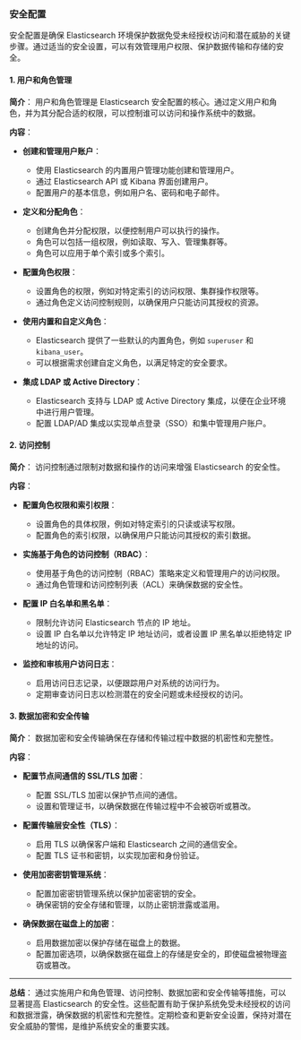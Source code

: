 ### 安全配置

安全配置是确保 Elasticsearch 环境保护数据免受未经授权访问和潜在威胁的关键步骤。通过适当的安全设置，可以有效管理用户权限、保护数据传输和存储的安全。

#### 1. 用户和角色管理

**简介**：
用户和角色管理是 Elasticsearch 安全配置的核心。通过定义用户和角色，并为其分配合适的权限，可以控制谁可以访问和操作系统中的数据。

**内容**：
- **创建和管理用户账户**：
  - 使用 Elasticsearch 的内置用户管理功能创建和管理用户。
  - 通过 Elasticsearch API 或 Kibana 界面创建用户。
  - 配置用户的基本信息，例如用户名、密码和电子邮件。

- **定义和分配角色**：
  - 创建角色并分配权限，以便控制用户可以执行的操作。
  - 角色可以包括一组权限，例如读取、写入、管理集群等。
  - 角色可以应用于单个索引或多个索引。

- **配置角色权限**：
  - 设置角色的权限，例如对特定索引的访问权限、集群操作权限等。
  - 通过角色定义访问控制规则，以确保用户只能访问其授权的资源。

- **使用内置和自定义角色**：
  - Elasticsearch 提供了一些默认的内置角色，例如 `superuser` 和 `kibana_user`。
  - 可以根据需求创建自定义角色，以满足特定的安全要求。

- **集成 LDAP 或 Active Directory**：
  - Elasticsearch 支持与 LDAP 或 Active Directory 集成，以便在企业环境中进行用户管理。
  - 配置 LDAP/AD 集成以实现单点登录（SSO）和集中管理用户账户。

#### 2. 访问控制

**简介**：
访问控制通过限制对数据和操作的访问来增强 Elasticsearch 的安全性。

**内容**：
- **配置角色权限和索引权限**：
  - 设置角色的具体权限，例如对特定索引的只读或读写权限。
  - 配置角色的索引权限，以确保用户只能访问其授权的索引数据。

- **实施基于角色的访问控制（RBAC）**：
  - 使用基于角色的访问控制（RBAC）策略来定义和管理用户的访问权限。
  - 通过角色管理和访问控制列表（ACL）来确保数据的安全性。

- **配置 IP 白名单和黑名单**：
  - 限制允许访问 Elasticsearch 节点的 IP 地址。
  - 设置 IP 白名单以允许特定 IP 地址访问，或者设置 IP 黑名单以拒绝特定 IP 地址的访问。

- **监控和审核用户访问日志**：
  - 启用访问日志记录，以便跟踪用户对系统的访问行为。
  - 定期审查访问日志以检测潜在的安全问题或未经授权的访问。

#### 3. 数据加密和安全传输

**简介**：
数据加密和安全传输确保在存储和传输过程中数据的机密性和完整性。

**内容**：
- **配置节点间通信的 SSL/TLS 加密**：
  - 配置 SSL/TLS 加密以保护节点间的通信。
  - 设置和管理证书，以确保数据在传输过程中不会被窃听或篡改。

- **配置传输层安全性（TLS）**：
  - 启用 TLS 以确保客户端和 Elasticsearch 之间的通信安全。
  - 配置 TLS 证书和密钥，以实现加密和身份验证。

- **使用加密密钥管理系统**：
  - 配置加密密钥管理系统以保护加密密钥的安全。
  - 确保密钥的安全存储和管理，以防止密钥泄露或滥用。

- **确保数据在磁盘上的加密**：
  - 启用数据加密以保护存储在磁盘上的数据。
  - 配置加密选项，以确保数据在磁盘上的存储是安全的，即使磁盘被物理盗窃或篡改。

---

**总结**：
通过实施用户和角色管理、访问控制、数据加密和安全传输等措施，可以显著提高 Elasticsearch 的安全性。这些配置有助于保护系统免受未经授权的访问和数据泄露，确保数据的机密性和完整性。定期检查和更新安全设置，保持对潜在安全威胁的警惕，是维护系统安全的重要实践。